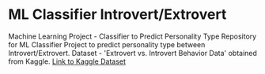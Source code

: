 # ML Classifier Introvert/Extrovert
Machine Learning Project - Classifier to Predict Personality Type
Repository for ML Classifier Project to predict personality type between Introvert/Extrovert.
Dataset - 'Extrovert vs. Introvert Behavior Data' obtained from Kaggle.
[Link to Kaggle Dataset](https://www.kaggle.com/datasets/rakeshkapilavai/extrovert-vs-introvert-behavior-data/datahttps://www.kaggle.com/datasets/rakeshkapilavai/extrovert-vs-introvert-behavior-data/data)